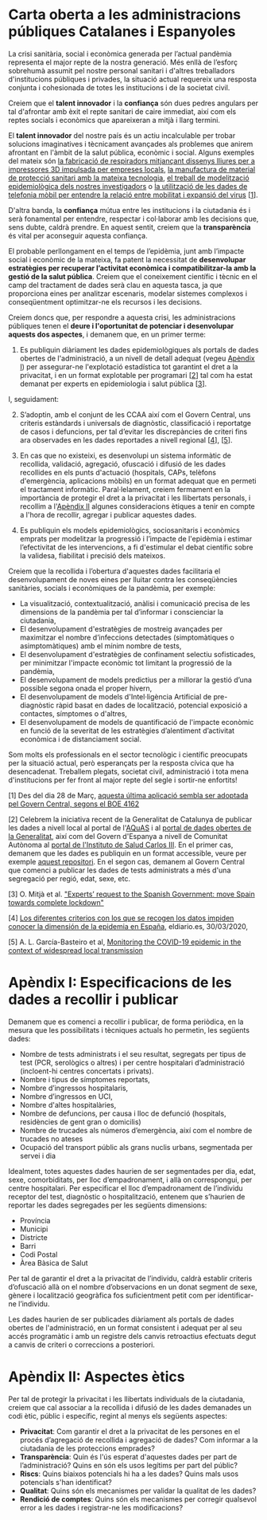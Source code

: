 # Carta oberta a les administracions públiques Catalanes i Espanyoles

La crisi sanitària, social i econòmica generada per l’actual pandèmia representa el major repte de la nostra generació. Més enllà de l’esforç sobrehumà assumit pel nostre personal sanitari i d'altres treballadors d'institucions públiques i privades, la situació actual requereix una resposta conjunta i cohesionada de totes les institucions i de la societat civil.

Creiem que el **talent innovador** i la **confiança** són dues pedres angulars per tal d'afrontar amb èxit el repte sanitari de caire immediat, així com els reptes socials i econòmics que apareixeran a mitjà i llarg termini.

El **talent innovador** del nostre país és un actiu incalculable per trobar solucions imaginatives i tècnicament avançades als problemes que anirem afrontant en l'àmbit de la salut pública, econòmic i social. Alguns exemples del mateix són [la fabricació de respiradors mitjançant dissenys lliures per a impressores 3D impulsada per empreses locals](https://www.ara.cat/economia/coronavirus-covid-19-respirador-impressio-3d_0_2421357959.html), [la manufactura de material de protecció sanitari amb la mateixa tecnologia](https://www.lavanguardia.com/cribeo/estilo-de-vida/20200324/4882165145/decenas-voluntarios-impresoras-3d-estan-creando-protectores-ayudar-sanitarios-asturias-coronavirus.html), [el treball de modelització epidemiològica dels nostres investigadors](http://diaridigital.urv.cat/un-model-matematic-prediu-el-risc-de-nous-contagis-per-coronavirus-a-espanya/) o [la utilització de les dades de telefonia mòbil per entendre la relació entre mobilitat i expansió del virus](https://fundacionconexus.es/la-generalitat-usara-big-data-para-conceder-la-incidencia-del-coronavirus-y-minimizar-sus-efectos/) \[[1](#nota_1)\].

D'altra banda, la **confiança** mútua entre les institucions i la ciutadania és i serà fonamental per entendre, respectar i col·laborar amb les decisions que, sens dubte, caldrà prendre. En aquest sentit, creiem que la **transparència** és vital per aconseguir aquesta confiança.  

El probable perllongament en el temps de l’epidèmia, junt amb l’impacte social i econòmic de la mateixa, fa patent la necessitat de **desenvolupar estratègies per recuperar l’activitat econòmica i compatibilitzar-la amb la gestió de la salut pública**. Creiem que el coneixement científic i tècnic en el camp del tractament de dades serà clau en aquesta tasca, ja que proporciona eines per analitzar escenaris, modelar sistemes complexos i conseqüentment optimitzar-ne els recursos i les decisions. 

Creiem doncs que, per respondre a aquesta crisi, les administracions públiques tenen el **deure i l'oportunitat de potenciar i desenvolupar aquests dos aspectes**, i demanem que, en un primer terme:

1. Es publiquin diàriament les dades epidemiològiques als portals de dades obertes de l'administració, a un nivell de detall adequat (vegeu [Apèndix I](#apendix_1)) per assegurar-ne l'explotació estadística tot garantint el dret a la privacitat, i en un format explotable per programari \[[2](#nota_2)\] tal com ha estat demanat per experts en epidemiologia i salut pública \[[3](#nota_3)\].

I, seguidament:

2. S’adoptin, amb el conjunt de les CCAA així com el Govern Central, uns criteris estàndards i universals de diagnòstic, classificació i reportatge de casos i defuncions, per tal d’evitar les discrepàncies de criteri fins ara observades en les dades reportades a nivell regional \[[4](#nota_4)\], \[[5](#nota_5)\].

3. En cas que no existeixi, es desenvolupi un sistema informàtic de recollida, validació, agregació, ofuscació i difusió de les dades recollides en els punts d'actuació (hospitals, CAPs, telèfons d'emergència, aplicacions mòbils) en un format adequat que en permeti el tractament informàtic. Paral·lelament, creiem fermament en la importància de protegir el dret a la privacitat i les llibertats personals, i recollim a l'[Apèndix II](#apendix_2) algunes consideracions ètiques a tenir en compte a l'hora de recollir, agregar i publicar aquestes dades.

4. Es publiquin els models epidemiològics, sociosanitaris i econòmics emprats per modelitzar la progressió i l’impacte de l'epidèmia i estimar l’efectivitat de les intervencions, a fi d'estimular el debat científic sobre la validesa, fiabilitat i precisió dels mateixos.

Creiem que la recollida i l’obertura d'aquestes dades facilitaria el desenvolupament de noves eines per lluitar contra les conseqüències sanitàries, socials i econòmiques de la pandèmia, per exemple:

* La visualització, contextualització, anàlisi i comunicació precisa de les dimensions de la pandèmia per tal d’informar i conscienciar la ciutadania, 
* El desenvolupament d'estratègies de mostreig avançades per maximitzar el nombre d’infeccions detectades (simptomàtiques o asimptomàtiques) amb el mínim nombre de tests,
* El desenvolupament d'estratègies de confinament selectiu sofisticades, per minimitzar l'impacte econòmic tot limitant la progressió de la pandèmia,
* El desenvolupament de models predictius per a millorar la gestió d’una possible segona onada el proper hivern,
* El desenvolupament de models d'Intel·ligència Artificial de pre-diagnòstic ràpid basat en dades de localització, potencial exposició a contactes, símptomes o d'altres,
* El desenvolupament de models de quantificació de l'impacte econòmic en funció de la severitat de les estratègies d’alentiment d’activitat econòmica i de distanciament social.

Som molts els professionals en el sector tecnològic i científic preocupats per la situació actual, però esperançats per la resposta cívica que ha desencadenat. Treballem plegats, societat civil, administració i tota mena d'institucions per fer front al major repte del segle i sortir-ne enfortits!


\[1\]<a name="nota_1"></a> Des del dia 28 de Març, [aquesta última aplicació sembla ser adoptada pel Govern Central, segons el BOE 4162](https://www.boe.es/buscar/doc.php?id=BOE-A-2020-4162)

\[2\]<a name="nota_2"></a> Celebrem la iniciativa recent de la Generalitat de Catalunya de publicar les dades a nivell local al portal de l'[AQuAS](http://aquas.gencat.cat/ca/actualitat/ultimes-dades-coronavirus) i al [portal de dades obertes de la Generalitat](https://analisi.transparenciacatalunya.cat/ca/browse?q=covid-19&sortBy=relevance), així com del Govern d'Espanya a nivell de Comunitat Autònoma al [portal de l'Instituto de Salud Carlos III](https://covid19.isciii.es/). En el primer cas, demanem que les dades es publiquin en un format accessible, veure per exemple [aquest repositori](https://github.com/ibesora/covid-19-scrapper). En el segon cas, demanem al Govern Central que comenci a publicar les dades de tests administrats a més d'una segregació per regió, edat, sexe, etc.

\[3\]<a name="nota_3"></a> O. Mitjà et al. ["Experts’ request to the Spanish Government: move Spain towards complete lockdown"](https://www.thelancet.com/journals/lancet/article/PIIS0140-6736(20)30753-4/fulltext)

\[4\]<a name="nota_4"></a> [Los diferentes criterios con los que se recogen los datos impiden conocer la dimensión de la epidemia en España](https://www.eldiario.es/sociedad/coronavirus-epidemia-datos_0_1011399968.html), eldiario.es, 30/03/2020, 

\[5\]<a name="nota_5"></a> A. L. García-Basteiro et al, [Monitoring the COVID-19 epidemic in the context of widespread local transmission](https://www.thelancet.com/journals/lanres/article/PIIS2213-2600(20)30162-4/fulltext)


# Apèndix I: Especificacions de les dades a recollir i publicar <a name="apendix_1"></a>

Demanem que es comenci a recollir i publicar, de forma periòdica, en la mesura que les possibilitats i tècniques actuals ho permetin, les següents dades:

* Nombre de tests administrats i el seu resultat, segregats per tipus de test (PCR, serològics o altres) i per centre hospitalari d’administració (incloent-hi centres concertats i privats).
* Nombre i tipus de símptomes reportats,
* Nombre d’ingressos hospitalaris, 
* Nombre d’ingressos en UCI, 
* Nombre d'altes hospitalàries, 
* Nombre de defuncions, per causa i lloc de defunció (hospitals, residències de gent gran o domicilis)
* Nombre de trucades als números d’emergència, així com el nombre de trucades no ateses 
* Ocupació del transport públic als grans nuclis urbans, segmentada per servei i dia

Idealment, totes aquestes dades haurien de ser segmentades per dia, edat, sexe, comorbiditats, per lloc d’empadronament, i allà on correspongui, per centre hospitalari. Per especificar el lloc d’empadronament de l’individu receptor del test, diagnòstic o hospitalització, entenem que s’haurien de reportar les dades segregades per les següents dimensions: 
* Província
* Municipi
* Districte
* Barri
* Codi Postal
* Àrea Bàsica de Salut

Per tal de garantir el dret a la privacitat de l’individu, caldrà establir criteris d’ofuscació allà on el nombre d’observacions en un donat segment de sexe, gènere i localització geogràfica fos suficientment petit com per identificar-ne l’individu.

Les dades haurien de ser publicades diàriament als portals de dades obertes de l'administració, en un format consistent i adequat per al seu accés programàtic i amb un registre dels canvis retroactius efectuats degut a canvis de criteri o correccions a posteriori.

# Apèndix II: Aspectes ètics <a name="apendix_2"></a>

Per tal de protegir la privacitat i les llibertats individuals de la ciutadania, creiem que cal associar a la recollida i difusió de les dades demanades un codi ètic, públic i específic, regint al menys els següents aspectes:
* **Privacitat**: Com garantir el dret a la privacitat de les persones en el procés d’agregació de recollida i agregació de dades? Com informar a la ciutadania de les proteccions emprades?
* **Transparència**: Quin és l'ús esperat d'aquestes dades per part de l’administració? Quins en són els usos legítims per part del públic?
* **Riscs**: Quins biaixos potencials hi ha a les dades? Quins mals usos potencials s'han identificat?
* **Qualitat**: Quins són els mecanismes per validar la qualitat de les dades?
* **Rendició de comptes**: Quins són els mecanismes per corregir qualsevol error a les dades i registrar-ne les modificacions?
